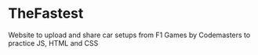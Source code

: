 # TheFastest
Website to upload and share car setups from F1 Games by Codemasters to practice JS, HTML and CSS
